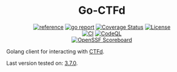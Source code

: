 <div align="center">
	<h1>Go-CTFd</h1>
	<a href="https://pkg.go.dev/github.com/ctfer-io/go-ctfd"><img src="https://shields.io/badge/-reference-blue?logo=go&style=for-the-badge" alt="reference"></a>
	<a href="https://goreportcard.com/report/github.com/ctfer-io/go-ctfd"><img src="https://goreportcard.com/badge/github.com/ctfer-io/go-ctfd?style=for-the-badge" alt="go report"></a>
	<a href="https://coveralls.io/github/ctfer-io/go-ctfd?branch=main"><img src="https://img.shields.io/coverallsCoverage/github/ctfer-io/go-ctfd?style=for-the-badge" alt="Coverage Status"></a>
	<a href=""><img src="https://img.shields.io/github/license/ctfer-io/go-ctfd?style=for-the-badge" alt="License"></a>
	<br>
	<a href="https://github.com/ctfer-io/go-ctfd/actions/workflows/ci.yaml"><img src="https://img.shields.io/github/actions/workflow/status/ctfer-io/go-ctfd/ci.yaml?style=for-the-badge&label=CI" alt="CI"></a>
	<a href="https://github.com/ctfer-io/go-ctfd/actions/workflows/codeql-analysis.yaml"><img src="https://img.shields.io/github/actions/workflow/status/ctfer-io/go-ctfd/codeql-analysis.yaml?style=for-the-badge&label=CodeQL" alt="CodeQL"></a>
	<br>
	<a href="https://securityscorecards.dev/viewer/?uri=github.com/ctfer-io/go-ctfd"><img src="https://img.shields.io/ossf-scorecard/github.com/ctfer-io/go-ctfd?label=openssf%20scorecard&style=for-the-badge" alt="OpenSSF Scoreboard"></a>
</div>

Golang client for interacting with [CTFd](https://ctfd.io/).

Last version tested on: [3.7.0](https://github.com/CTFd/CTFd/releases/tag/3.7.0).
